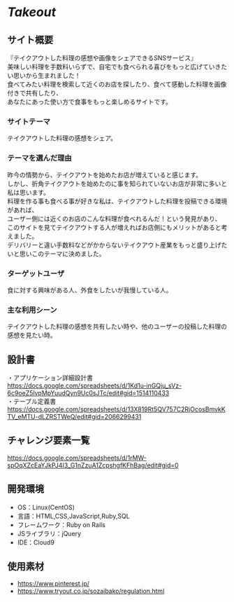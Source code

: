 # *Takeout*

## サイト概要
『テイクアウトした料理の感想や画像をシェアできるSNSサービス』<br>
美味しい料理を手数料いらずで、自宅でも食べられる喜びをもっと広げていきたい思いから生まれました！<br>
食べてみたい料理を検索して近くのお店を探したり、食べて感動した料理を画像付きで共有したり、<br>
あなたにあった使い方で食事をもっと楽しめるサイトです。

### サイトテーマ
テイクアウトした料理の感想をシェア。

### テーマを選んだ理由
昨今の情勢から、テイクアウトを始めたお店が増えていると感じます。<br>
しかし、折角テイクアウトを始めたのに事を知られていないお店が非常に多いと私は思います。<br>
料理を作る事も食べる事が好きな私は、テイクアウトした料理を投稿できる環境があれば、<br>
ユーザー側には近くのお店のこんな料理が食べれるんだ！という発見があり、<br>
このサイトを見てテイクアウトする人が増えればお店側にもメリットがあると考えました。<br>
デリバリーと違い手数料などがかからないテイクアウト産業をもっと盛り上げたいと思いこのテーマに決めました。

### ターゲットユーザ
食に対する興味がある人、外食をしたいが我慢している人。

### 主な利用シーン
テイクアウトした料理の感想を共有したい時や、他のユーザーの投稿した料理の感想を見たい時。

## 設計書
・アプリケーション詳細設計書<br>
<https://docs.google.com/spreadsheets/d/1Kd1u-inGQju_sVz-6c9oeZ5lvpMpYuudQyn9Uc0sJTc/edit#gid=1514110433>
<br>
・テーブル定義書<br>
<https://docs.google.com/spreadsheets/d/13X819Rt5QV757C2RjOcosBmvkKTV_eMTU-dLZRSTWeQ/edit#gid=2066299431>


## チャレンジ要素一覧
<https://docs.google.com/spreadsheets/d/1rMW-spOqXZcEaYJkPJ4I3_G1nZzuA1ZcpshgfKFhBag/edit#gid=0>

## 開発環境
- OS：Linux(CentOS)
- 言語：HTML,CSS,JavaScript,Ruby,SQL
- フレームワーク：Ruby on Rails
- JSライブラリ：jQuery
- IDE：Cloud9

## 使用素材
- https://www.pinterest.jp/
- https://www.tryout.co.jp/sozaibako/regulation.html
